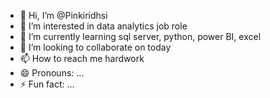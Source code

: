 - 👋 Hi, I’m @Pinkiridhsi
- 👀 I’m interested in data analytics job role
- 🌱 I’m currently learning sql server, python, power BI, excel
- 💞️ I’m looking to collaborate on today
- 📫 How to reach me hardwork
- 😄 Pronouns: ...
- ⚡ Fun fact: ...

<!---
Pinkiridhsi/Pinkiridhsi is a ✨ special ✨ repository because its `README.md` (this file) appears on your GitHub profile.
You can click the Preview link to take a look at your changes.
--->
